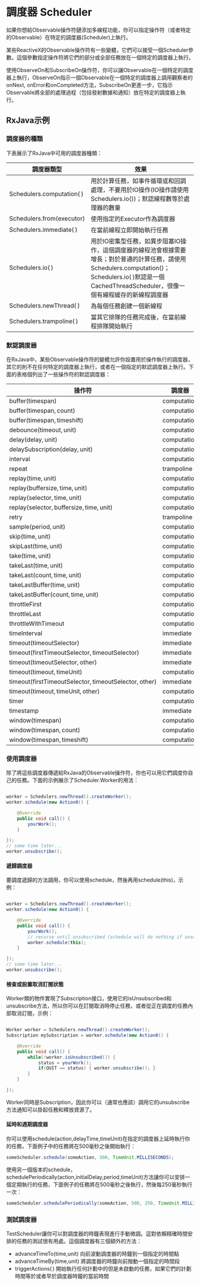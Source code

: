 # 調度器 Scheduler

如果你想給Observable操作符鏈添加多線程功能，你可以指定操作符（或者特定的Observable）在特定的調度器(Scheduler)上執行。

某些ReactiveX的Observable操作符有一些變體，它們可以接受一個Scheduler參數。這個參數指定操作符將它們的部分或全部任務放在一個特定的調度器上執行。

使用ObserveOn和SubscribeOn操作符，你可以讓Observable在一個特定的調度器上執行，ObserveOn指示一個Observable在一個特定的調度器上調用觀察者的onNext, onError和onCompleted方法，SubscribeOn更進一步，它指示Observable將全部的處理過程（包括發射數據和通知）放在特定的調度器上執行。

## RxJava示例

### 調度器的種類

下表展示了RxJava中可用的調度器種類：

調度器類型 | 效果
------|------
Schedulers.computation( )	 | 用於計算任務，如事件循環或和回調處理，不要用於IO操作(IO操作請使用Schedulers.io())；默認線程數等於處理器的數量
Schedulers.from(executor)	 | 使用指定的Executor作為調度器
Schedulers.immediate( )	 | 在當前線程立即開始執行任務
Schedulers.io( )	 | 用於IO密集型任務，如異步阻塞IO操作，這個調度器的線程池會根據需要增長；對於普通的計算任務，請使用Schedulers.computation()；Schedulers.io( )默認是一個CachedThreadScheduler，很像一個有線程緩存的新線程調度器
Schedulers.newThread( )	 | 為每個任務創建一個新線程
Schedulers.trampoline( )	 | 當其它排隊的任務完成後，在當前線程排隊開始執行

### 默認調度器

在RxJava中，某些Observable操作符的變體允許你設置用於操作執行的調度器，其它的則不在任何特定的調度器上執行，或者在一個指定的默認調度器上執行。下面的表格個列出了一些操作符的默認調度器：

操作符 | 調度器
------|------
buffer(timespan)	 | computation
buffer(timespan, count)	 | computation
buffer(timespan, timeshift)	 | computation
debounce(timeout, unit)	 | computation
delay(delay, unit)	 | computation
delaySubscription(delay, unit)	 | computation
interval	 | computation
repeat	 | trampoline
replay(time, unit)	 | computation
replay(buffersize, time, unit)	 | computation
replay(selector, time, unit)	 | computation
replay(selector, buffersize, time, unit)	 | computation
retry	 | trampoline
sample(period, unit)	 | computation
skip(time, unit)	 | computation
skipLast(time, unit)	 | computation
take(time, unit)	 | computation
takeLast(time, unit)	 | computation
takeLast(count, time, unit)	 | computation
takeLastBuffer(time, unit)	 | computation
takeLastBuffer(count, time, unit) | 	computation
throttleFirst	 | computation
throttleLast	 | computation
throttleWithTimeout	 | computation
timeInterval	 | immediate
timeout(timeoutSelector)	 | immediate
timeout(firstTimeoutSelector, timeoutSelector)	 | immediate
timeout(timeoutSelector, other)	 | immediate
timeout(timeout, timeUnit)	 | computation
timeout(firstTimeoutSelector, timeoutSelector, other)	 | immediate
timeout(timeout, timeUnit, other)	 | computation
timer	 | computation
timestamp	 | immediate
window(timespan)	 | computation
window(timespan, count)	 | computation
window(timespan, timeshift)	 | computation


### 使用調度器

除了將這些調度器傳遞給RxJava的Observable操作符，你也可以用它們調度你自己的任務。下面的示例展示了Scheduler.Worker的用法：

```java

worker = Schedulers.newThread().createWorker();
worker.schedule(new Action0() {

    @Override
    public void call() {
        yourWork();
    }

});
// some time later...
worker.unsubscribe();

```

#### 遞歸調度器

要調度遞歸的方法調用，你可以使用schedule，然後再用schedule(this)，示例：

```java

worker = Schedulers.newThread().createWorker();
worker.schedule(new Action0() {

    @Override
    public void call() {
        yourWork();
        // recurse until unsubscribed (schedule will do nothing if unsubscribed)
        worker.schedule(this);
    }

});
// some time later...
worker.unsubscribe();

```

#### 檢查或設置取消訂閱狀態

Worker類的物件實現了Subscription接口，使用它的isUnsubscribed和unsubscribe方法，所以你可以在訂閱取消時停止任務，或者從正在調度的任務內部取消訂閱，示例：

```java

Worker worker = Schedulers.newThread().createWorker();
Subscription mySubscription = worker.schedule(new Action0() {

    @Override
    public void call() {
        while(!worker.isUnsubscribed()) {
            status = yourWork();
            if(QUIT == status) { worker.unsubscribe(); }
        }
    }

});

```

Worker同時是Subscription，因此你可以（通常也應該）調用它的unsubscribe方法通知可以掛起任務和釋放資源了。

#### 延時和週期調度器

你可以使用schedule(action,delayTime,timeUnit)在指定的調度器上延時執行你的任務，下面例子中的任務將在500毫秒之後開始執行：

```java
someScheduler.schedule(someAction, 500, TimeUnit.MILLISECONDS);
```

使用另一個版本的schedule，schedulePeriodically(action,initialDelay,period,timeUnit)方法讓你可以安排一個定期執行的任務，下面例子的任務將在500毫秒之後執行，然後每250毫秒執行一次：

```java
someScheduler.schedulePeriodically(someAction, 500, 250, TimeUnit.MILLISECONDS);
```

### 測試調度器

TestScheduler讓你可以對調度器的時鐘表現進行手動微調。這對依賴精確時間安排的任務的測試很有用處。這個調度器有三個額外的方法：

* advanceTimeTo(time,unit) 向前波動調度器的時鐘到一個指定的時間點
* advanceTimeBy(time,unit) 將調度器的時鐘向前撥動一個指定的時間段
* triggerActions( ) 開始執行任何計劃中的但是未啟動的任務，如果它們的計劃時間等於或者早於調度器時鐘的當前時間
